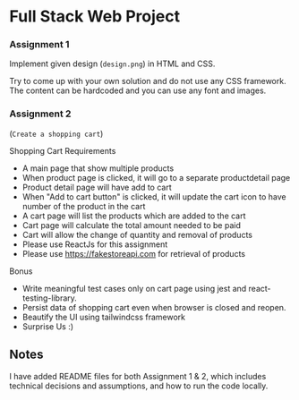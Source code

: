 # Full Stack Web Project

### Assignment 1

Implement given design (`design.png`) in HTML and CSS.

Try to come up with your own solution and do not use any CSS framework. The content can be hardcoded and you can use any font and images.

### Assignment 2

(`Create a shopping cart`)

Shopping Cart Requirements

- A ​main page​ that show multiple products
- When product page is clicked, it will go to a separate product ​detail page​
- Product ​detail page​ will have add to cart
- When "​Add to cart button​" is clicked, it will update the cart icon to have number of the product in the cart
- A ​cart page​ will list the products which are added to the cart
- Cart page will calculate the total amount needed to be paid
- Cart will allow the change of quantity and removal of products
- Please use ReactJs for this assignment
- Please use https://fakestoreapi.com for retrieval of products

Bonus

- Write meaningful test cases only on cart page using jest and react-testing-library.
- Persist data of shopping cart even when browser is closed and reopen.
- Beautify the UI using tailwindcss framework
- Surprise Us :)

## Notes

I have added README files for both Assignment 1 & 2, which includes technical decisions and assumptions, and how to run the code locally. 

